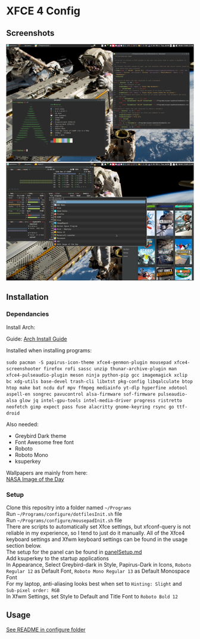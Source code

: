 # XFCE 4 Config

## Screenshots 

![Screenshot 1](configure/screenshots/screenshot1.png)
![Screenshot 2](configure/screenshots/screenshot2.png)

## Installation 

### Dependancies

Install Arch: 

Guide: [Arch Install Guide](configure/archInstallGuide.md)

Installed when installing programs:

`sudo pacman -S papirus-icon-theme xfce4-genmon-plugin mousepad xfce4-screenshooter firefox rofi sassc unzip thunar-archive-plugin man xfce4-pulseaudio-plugin meson ninja python-pip gcc imagemagick xclip bc xdg-utils base-devel trash-cli libxtst pkg-config libqalculate btop htop make bat ncdu duf mpv ffmpeg mediainfo yt-dlp hyperfine xdotool aspell-en songrec pavucontrol alsa-firmware sof-firmware pulseaudio-alsa glow jq intel-gpu-tools intel-media-driver progress ristretto neofetch gimp expect pass fuse alacritty gnome-keyring rsync go ttf-droid`

Also needed: 

* Greybird Dark theme 
* Font Awesome free font 
* Roboto 
* Roboto Mono 
* ksuperkey 

Wallpapers are mainly from here:  
[NASA Image of the Day](https://www.nasa.gov/multimedia/imagegallery/iotd.html)

### Setup 

Clone this repositry into a folder named `~/Programs`  
Run `~/Programs/configure/dotfilesInit.sh` file  
Run `~/Programs/configure/mousepadInit.sh` file  
There are scripts to automatically set Xfce settings, but xfconf-query is not reliable in my experience, so I tend to just do it manually. All of the Xfce4 keyboard settings and Xfwm keyboard settings can be found in the usage section below.  
The setup for the panel can be found in [panelSetup.md](configure/panelSetup.md)  
Add ksuperkey to the startup applications  
In Appearance, Select Greybird-dark in Style, Papirus-Dark in Icons, `Roboto Regular 12` as Default Font, `Roboto Mono Regular 13` as Default Monospace Font  
For my laptop, anti-aliasing looks best when set to `Hinting: Slight` and `Sub-pixel order: RGB`  
In Xfwm Settings, set Style to Default and Title Font to `Roboto Bold 12`

## Usage 

[See README in configure folder](configure/README.md)
